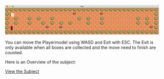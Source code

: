 ![What the game looks like](./assets/screenshot.png)

You can move the Playermodel using WASD and Exit with ESC. The Exit is only available when all boxes are collected and the move need to finish are counted.

Here is an Overview of the subject:

[View the Subject](./en.subject.pdf)
